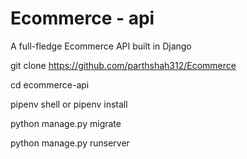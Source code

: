 # Ecommerce - api

A full-fledge Ecommerce API built in Django 

git clone https://github.com/parthshah312/Ecommerce

cd ecommerce-api

pipenv shell or pipenv install

python manage.py migrate

python manage.py runserver
